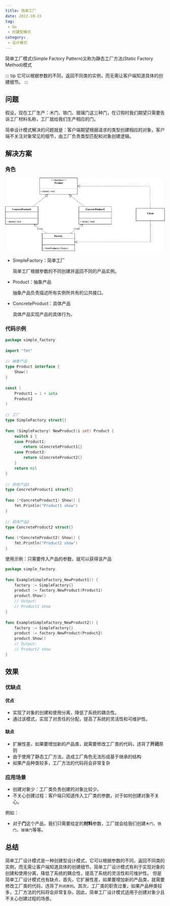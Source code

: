 ```yaml
---
title: 简单工厂
date: 2022-10-15
tag:
 - Go
 - 创建型模式
category:
 - 设计模式
---
```


简单工厂模式(Simple Factory Pattern)又称为静态工厂方法(Static Factory Method)模式

::: tip
它可以根据参数的不同，返回不同类的实例，而无需让客户端知道具体的创建细节。
:::

<!-- more -->

## 问题

假设，现在工厂生产：木门、铁门、玻璃门这三种门，在订购时我们期望只需要告诉工厂材料名称，工厂就给我们生产相应的门。

简单设计模式解决的问题就是：客户端期望根据请求的类型创建相应的对象，客户端不关注对象常见的细节，由工厂负责类型匹配和对象创建逻辑。

## 解决方案

### 角色

![simple-factory](../images/simple-factory.png)

- SimpleFactory：简单工厂

  简单工厂根据参数的不同创建并返回不同的产品实例。

- Product：抽象产品

  抽象产品负责描述所有实例所共有的公共接口。

- ConcreteProduct：具体产品

  具体产品实现产品的具体行为。

### 代码示例

```go
package simple_factory

import "fmt"

// 抽象产品
type Product interface {
	Show()
}

const (
	Product1 = 1 + iota
	Product2
)

// 工厂
type SimpleFactory struct{}

func (SimpleFactory) NewProduct(i int) Product {
	switch i {
	case Product1:
		return &ConcreteProduct1{}
	case Product2:
		return &ConcreteProduct2{}
	}
	return nil
}

// 具体产品1
type ConcreteProduct1 struct{}

func (*ConcreteProduct1) Show() {
	fmt.Println("Product1 show")
}

// 具体产品2
type ConcreteProduct2 struct{}

func (*ConcreteProduct2) Show() {
	fmt.Println("Product2 show")
}
```

使用示例：只需要传入产品的参数，就可以获得该产品

```go
package simple_factory

func ExampleSimpleFactory_NewProduct1() {
	factory := SimpleFactory{}
	product := factory.NewProduct(Product1)
	product.Show()
	// Output:
	// Product1 show
}

func ExampleSimpleFactory_NewProduct2() {
	factory := SimpleFactory{}
	product := factory.NewProduct(Product2)
	product.Show()
	// Output:
	// Product2 show
}
```

## 效果

### 优缺点

#### 优点

- 实现了对象的创建和使用分离，降低了系统的耦合性。
- 通过该模式，实现了对责任的分配，提高了系统的灵活性和可维护性。

#### 缺点

- 扩展性差，如果要增加新的产品类，就需要修改工厂类的代码，违背了**开闭**原则
- 由于使用了静态工厂方法，造成工厂角色无法形成基于继承的结构
- 如果产品种类较多，工厂方法的代码将会非常复杂

### 应用场景

- 创建对象少：工厂类负责创建的对象比较少。
- 不关心创建过程：客户端只知道传入工厂类的参数，对于如何创建对象不关心。

例如：

- 对于**门**这个产品，我们只需要给定的**材料**参数，工厂就会给我们创建`木门`、`铁门`、`玻璃门`等等。

## 总结

简单工厂设计模式是一种创建型设计模式，它可以根据参数的不同，返回不同类的实例，而无需让客户端知道具体的创建细节。简单工厂设计模式有利于实现对象的创建和使用分离，降低了系统的耦合性，提高了系统的灵活性和可维护性。
但是简单工厂设计模式也有缺点，首先，它扩展性差，如果要增加新的产品类，就需要修改工厂类的代码，违背了`开闭原则`。其次，工厂类的职责过重，如果产品种类较多，工厂方法的代码将会非常复杂。因此，简单工厂设计模式适用于创建对象少且不关心创建过程的场景。
